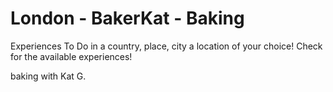 # London - BakerKat - Baking

Experiences To Do in a country, place, city a location of your choice! Check for the available experiences!

baking with Kat G.
